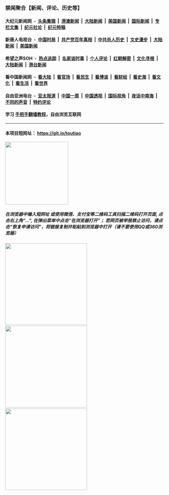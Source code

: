 ### 禁闻聚合【新闻、评论、历史等】

#### 大纪元新闻网 &nbsp;-&nbsp; [头条集锦](indexes/E头条集锦.md?t=02031722) &nbsp;|&nbsp; [港澳新闻](indexes/E港澳新闻.md?t=02031722)  &nbsp;|&nbsp; [大陆新闻](indexes/E大陆新闻.md?t=02031722) &nbsp;|&nbsp; [美国新闻](indexes/E美国新闻.md?t=02031722) &nbsp;|&nbsp; [国际新闻](indexes/E国际新闻.md?t=02031722) &nbsp;|&nbsp; [专栏文集](indexes/E专栏文集.md?t=02031722) &nbsp;|&nbsp; [纪元社论](indexes/E纪元社论.md?t=02031722) &nbsp;|&nbsp; [纪元特稿](indexes/E纪元特稿.md?t=02031722) 

#### 新唐人电视台 &nbsp;-&nbsp; [中国时局](indexes/N中国时局.md?t=02031722) &nbsp;|&nbsp; [共产党百年真相](indexes/N共产党百年真相.md?t=02031722) &nbsp;|&nbsp; [中共杀人历史](indexes/N中共杀人历史.md?t=02031722) &nbsp;|&nbsp; [文史漫步](indexes/N文史漫步.md?t=02031722) &nbsp;|&nbsp; [大陆新闻](indexes/N大陆新闻.md?t=02031722) &nbsp;|&nbsp; [美国新闻](indexes/N美国新闻.md?t=02031722)

#### 希望之声SOH &nbsp;-&nbsp; [热点追踪](indexes/H热点追踪.md?t=02031722) &nbsp;|&nbsp; [名家谈时事](indexes/H名家谈时事.md?t=02031722) &nbsp;|&nbsp; [个人评论](indexes/H个人评论.md?t=02031722)  &nbsp;|&nbsp; [红朝解密](indexes/H红朝解密.md?t=02031722) &nbsp;|&nbsp; [文化寻根](indexes/H文化寻根.md?t=02031722) &nbsp;|&nbsp; [大陆新闻](indexes/H大陆新闻.md?t=02031722) &nbsp;|&nbsp; [港台新闻](indexes/H港台新闻.md?t=02031722)

#### 看中国新闻网 &nbsp;-&nbsp; [看大陆](indexes/S看大陆.md?t=02031722) &nbsp;|&nbsp; [看官场](indexes/S看官场.md?t=02031722) &nbsp;|&nbsp; [看民生](indexes/S看民生.md?t=02031722)  &nbsp;|&nbsp; [看博谈](indexes/S看博谈.md?t=02031722) &nbsp;|&nbsp; [看财经](indexes/S看财经.md?t=02031722) &nbsp;|&nbsp; [看史海](indexes/S看史海.md?t=02031722) &nbsp;|&nbsp; [看文化](indexes/S看文化.md?t=02031722) &nbsp;|&nbsp; [看生活](indexes/S看生活.md?t=02031722) &nbsp;|&nbsp; [看世界](indexes/S看世界.md?t=02031722)

#### 自由亚洲电台 &nbsp;-&nbsp; [亚太报道](indexes/R亚太报道.md?t=02031722) &nbsp;|&nbsp; [中国一周](indexes/R中国一周.md?t=02031722) &nbsp;|&nbsp; [中国透视](indexes/R中国透视.md?t=02031722)  &nbsp;|&nbsp; [国际视角](indexes/R国际视角.md?t=02031722) &nbsp;|&nbsp; [夜话中南海](indexes/R夜话中南海.md?t=02031722) &nbsp;|&nbsp; [不同的声音](indexes/R不同的声音.md?t=02031722) &nbsp;|&nbsp; [特约评论](indexes/R特约评论.md?t=02031722)

#### 学习 [手把手翻墙教程](https://github.com/gfw-breaker/guides/wiki)，自由浏览互联网

----

#### 本项目短网址： https://git.io/toutiao
<img src="https://raw.githubusercontent.com/gfw-breaker/banned-news/master/scripts/img/qr.png" width="200px"/>  

##### 在浏览器中输入短网址 或使用微信、支付宝等二维码工具扫描二维码打开页面, 点击右上角"...", 在弹出菜单中点击“在浏览器打开”； 若网页被举报禁止访问，请点击“恢复申请访问”，将链接复制并粘贴到浏览器中打开（请不要使用QQ或360浏览器）

<img src="https://raw.githubusercontent.com/gfw-breaker/banned-news/master/scripts/img/1.png" width="260px"/> &nbsp; <img src="https://raw.githubusercontent.com/gfw-breaker/banned-news/master/scripts/img/2.png" width="260px"/> &nbsp; <img src="https://raw.githubusercontent.com/gfw-breaker/banned-news/master/scripts/img/3.png" width="260px"/>
